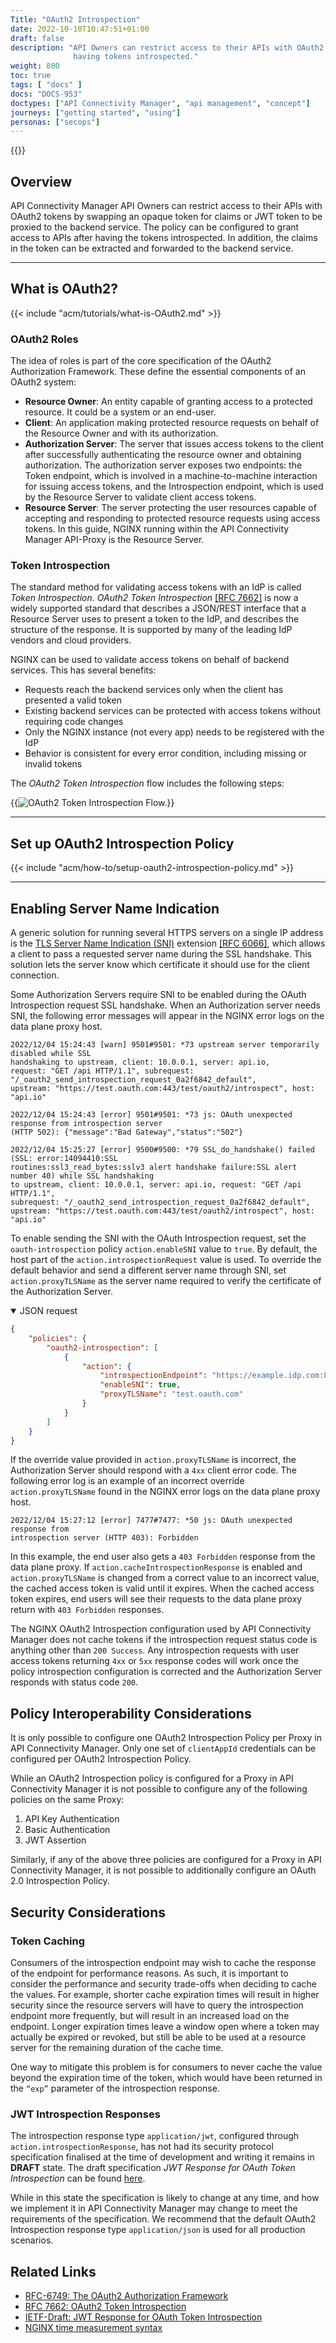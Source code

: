 ```yaml
---
Title: "OAuth2 Introspection"
date: 2022-10-10T10:47:51+01:00
draft: false
description: "API Owners can restrict access to their APIs with OAuth2 tokens. The policy is configured to grant access to APIs after 
              having tokens introspected."
weight: 800
toc: true
tags: [ "docs" ]
docs: "DOCS-953"
doctypes: ["API Connectivity Manager", "api management", "concept"]
journeys: ["getting started", "using"]
personas: ["secops"]
---
```


{{<custom-styles>}}

## Overview

API Connectivity Manager API Owners can restrict access to their APIs with OAuth2 tokens by swapping an opaque token for claims or JWT token to be proxied to the backend service. The policy can be configured to grant access to APIs after having the tokens introspected. In addition, the claims in the token can be extracted and forwarded to the backend service.

---

## What is OAuth2?

{{< include "acm/tutorials/what-is-OAuth2.md" >}}

### OAuth2 Roles

The idea of roles is part of the core specification of the OAuth2 Authorization Framework. These define the essential components of an
OAuth2 system:

- **Resource Owner**: An entity capable of granting access to a protected resource. It could be a system or an end-user.
- **Client**: An application making protected resource requests on behalf of the Resource Owner and with its authorization.
- **Authorization Server**: The server that issues access tokens to the client after successfully authenticating the resource owner and
  obtaining authorization. The authorization server exposes two endpoints: the Token endpoint, which is involved in a machine-to-machine interaction for issuing access tokens, and the Introspection endpoint, which is used by the Resource Server to validate client access tokens.
- **Resource Server**: The server protecting the user resources capable of accepting and responding to protected resource requests using
  access tokens. In this guide, NGINX running within the API Connectivity Manager API-Proxy is the Resource Server.

### Token Introspection

The standard method for validating access tokens with an IdP is called _Token Introspection_. _OAuth2 Token Introspection_
[[RFC 7662]](https://www.rfc-editor.org/rfc/rfc7662) is now a widely supported standard that describes a JSON/REST interface that a Resource Server uses to present a token to the IdP, and describes the structure of the response. It is supported by many of the leading IdP vendors and cloud providers.

NGINX can be used to validate access tokens on behalf of backend services. This has several benefits:

- Requests reach the backend services only when the client has presented a valid token
- Existing backend services can be protected with access tokens without requiring code changes
- Only the NGINX instance (not every app) needs to be registered with the IdP
- Behavior is consistent for every error condition, including missing or invalid tokens

The _OAuth2 Token Introspection_ flow includes the following steps:

{{<img src="/acm/oauth2-introspection-flow.png" alt="OAuth2 Token Introspection Flow." >}}

---

## Set up OAuth2 Introspection Policy

{{< include "acm/how-to/setup-oauth2-introspection-policy.md" >}}

---

## Enabling Server Name Indication

A generic solution for running several HTTPS servers on a single IP address is the [TLS Server Name Indication (SNI)](https://en.wikipedia.org/wiki/Server_Name_Indication) extension [[RFC 6066]](https://www.rfc-editor.org/rfc/rfc6066), which allows a client to pass a requested server name during the SSL
handshake. This solution lets the server know which certificate it should use for the client connection.

Some Authorization Servers require SNI to be enabled during the OAuth Introspection request SSL handshake. When an Authorization server needs SNI, the following error messages will appear in the NGINX error logs on the data plane proxy host.

```log
2022/12/04 15:24:43 [warn] 9501#9501: *73 upstream server temporarily disabled while SSL 
handshaking to upstream, client: 10.0.0.1, server: api.io, 
request: "GET /api HTTP/1.1", subrequest: "/_oauth2_send_introspection_request_0a2f6842_default", 
upstream: "https://test.oauth.com:443/test/oauth2/introspect", host: "api.io"

2022/12/04 15:24:43 [error] 9501#9501: *73 js: OAuth unexpected response from introspection server 
(HTTP 502): {"message":"Bad Gateway","status":"502"}

2022/12/04 15:25:27 [error] 9500#9500: *79 SSL_do_handshake() failed (SSL: error:14094410:SSL 
routines:ssl3_read_bytes:sslv3 alert handshake failure:SSL alert number 40) while SSL handshaking 
to upstream, client: 10.0.0.1, server: api.io, request: "GET /api HTTP/1.1", 
subrequest: "/_oauth2_send_introspection_request_0a2f6842_default", 
upstream: "https://test.oauth.com:443/test/oauth2/introspect", host: "api.io"
```

To enable sending the SNI with the OAuth Introspection request, set the `oauth-introspection` policy `action.enableSNI` value to `true`. By default, the host part of the `action.introspectionRequest` value is used. To override the default behavior and send a different server name through SNI, set `action.proxyTLSName` as the server name required to verify the certificate of the Authorization Server.

<details open>
<summary>JSON request</summary>

```json
{
    "policies": {
        "oauth2-introspection": [
            {
                "action": {
                    "introspectionEndpoint": "https://example.idp.com:8443/oauth/v2/oauth-introspect",
                    "enableSNI": true,
                    "proxyTLSName": "test.oauth.com"
                }
            }
        ]
    }
}
```

</details>

If the override value provided in `action.proxyTLSName` is incorrect, the Authorization Server should respond with a `4xx` client error code. The following error log is an example of an incorrect override `action.proxyTLSName` found in the NGINX error logs on the data plane proxy host.

```log
2022/12/04 15:27:12 [error] 7477#7477: *50 js: OAuth unexpected response from 
introspection server (HTTP 403): Forbidden
```

In this example, the end user also gets a `403 Forbidden` response from the data plane proxy. If `action.cacheIntrospectionResponse` is enabled and `action.proxyTLSName` is changed from a correct value to an incorrect value, the cached access token is valid until it expires. When the cached access token expires, end users will see their requests to the data plane proxy return with `403 Forbidden` responses.

The NGINX OAuth2 Introspection configuration used by API Connectivity Manager does not cache tokens if the introspection request status code is anything other than `200 Success`. Any introspection requests with user access tokens returning `4xx` or `5xx` response codes will work once the policy introspection configuration is corrected and the Authorization Server responds with status code `200`.

## Policy Interoperability Considerations

It is only possible to configure one OAuth2 Introspection Policy per Proxy in API Connectivity Manager. Only one set of `clientAppId` credentials can be
configured per OAuth2 Introspection Policy.

While an OAuth2 Introspection policy is configured for a Proxy in API Connectivity Manager it is not possible to configure any of the following policies on
the same Proxy:

1. API Key Authentication
2. Basic Authentication
3. JWT Assertion

Similarly, if any of the above three policies are configured for a Proxy in API Connectivity Manager, it is not possible to additionally configure an OAuth
2.0 Introspection Policy.

## Security Considerations

### Token Caching

Consumers of the introspection endpoint may wish to cache the response of the endpoint for performance reasons. As such, it is important
to consider the performance and security trade-offs when deciding to cache the values. For example, shorter cache expiration times will
result in higher security since the resource servers will have to query the introspection endpoint more frequently, but will result in an
increased load on the endpoint. Longer expiration times leave a window open where a token may actually be expired or revoked, but still be
able to be used at a resource server for the remaining duration of the cache time.

One way to mitigate this problem is for consumers to never cache the value beyond the expiration time of the token, which would have been
returned in the `“exp”` parameter of the introspection response.

### JWT Introspection Responses

The introspection response type `application/jwt`, configured through `action.introspectionResponse`, has not had its security protocol
specification finalised at the time of development and writing it remains in **DRAFT** state. The draft specification _JWT Response for_
_OAuth Token Introspection_ can be found [here](https://datatracker.ietf.org/doc/html/draft-ietf-oauth-jwt-introspection-response).

While in this state the specification is likely to change at any time, and how we implement it in API Connectivity Manager may change to meet the requirements of
the specification. We recommend that the default OAuth2 Introspection response type `application/json` is used for all production
scenarios.

## Related Links

- [RFC-6749: The OAuth2 Authorization Framework](https://www.rfc-editor.org/rfc/rfc6749)
- [RFC 7662: OAuth2 Token Introspection](https://www.rfc-editor.org/rfc/rfc7662)
- [IETF-Draft: JWT Response for OAuth Token Introspection](https://datatracker.ietf.org/doc/html/draft-ietf-oauth-jwt-introspection-response)
- [NGINX time measurement syntax](http://nginx.org/en/docs/syntax.html)
